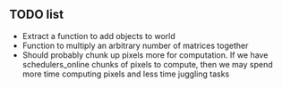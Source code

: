 TODO list
---
- Extract a function to add objects to world
- Function to multiply an arbitrary number of matrices together
- Should probably chunk up pixels more for computation. If we have
  schedulers_online chunks of pixels to compute, then we may spend
  more time computing pixels and less time juggling tasks

